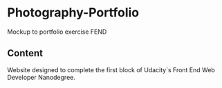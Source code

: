 # Photography-Portfolio
Mockup to portfolio exercise FEND

## Content
Website designed to complete the first block of Udacity´s Front End Web Developer Nanodegree.
